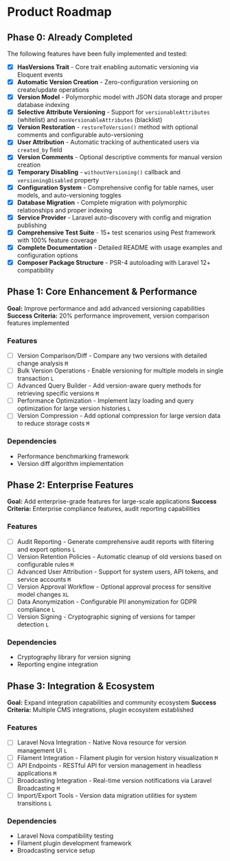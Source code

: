 # Product Roadmap

## Phase 0: Already Completed

The following features have been fully implemented and tested:

- [x] **HasVersions Trait** - Core trait enabling automatic versioning via Eloquent events
- [x] **Automatic Version Creation** - Zero-configuration versioning on create/update operations
- [x] **Version Model** - Polymorphic model with JSON data storage and proper database indexing
- [x] **Selective Attribute Versioning** - Support for `versionableAttributes` (whitelist) and `nonVersionableAttributes` (blacklist)
- [x] **Version Restoration** - `restoreToVersion()` method with optional comments and configurable auto-versioning
- [x] **User Attribution** - Automatic tracking of authenticated users via `created_by` field
- [x] **Version Comments** - Optional descriptive comments for manual version creation
- [x] **Temporary Disabling** - `withoutVersioning()` callback and `versioningDisabled` property
- [x] **Configuration System** - Comprehensive config for table names, user models, and auto-versioning toggles
- [x] **Database Migration** - Complete migration with polymorphic relationships and proper indexing
- [x] **Service Provider** - Laravel auto-discovery with config and migration publishing
- [x] **Comprehensive Test Suite** - 15+ test scenarios using Pest framework with 100% feature coverage
- [x] **Complete Documentation** - Detailed README with usage examples and configuration options
- [x] **Composer Package Structure** - PSR-4 autoloading with Laravel 12+ compatibility

## Phase 1: Core Enhancement & Performance

**Goal:** Improve performance and add advanced versioning capabilities
**Success Criteria:** 20% performance improvement, version comparison features implemented

### Features

- [ ] Version Comparison/Diff - Compare any two versions with detailed change analysis `M`
- [ ] Bulk Version Operations - Enable versioning for multiple models in single transaction `L`
- [ ] Advanced Query Builder - Add version-aware query methods for retrieving specific versions `M`
- [ ] Performance Optimization - Implement lazy loading and query optimization for large version histories `L`
- [ ] Version Compression - Add optional compression for large version data to reduce storage costs `M`

### Dependencies

- Performance benchmarking framework
- Version diff algorithm implementation

## Phase 2: Enterprise Features

**Goal:** Add enterprise-grade features for large-scale applications
**Success Criteria:** Enterprise compliance features, audit reporting capabilities

### Features

- [ ] Audit Reporting - Generate comprehensive audit reports with filtering and export options `L`
- [ ] Version Retention Policies - Automatic cleanup of old versions based on configurable rules `M`
- [ ] Advanced User Attribution - Support for system users, API tokens, and service accounts `M`
- [ ] Version Approval Workflow - Optional approval process for sensitive model changes `XL`
- [ ] Data Anonymization - Configurable PII anonymization for GDPR compliance `L`
- [ ] Version Signing - Cryptographic signing of versions for tamper detection `L`

### Dependencies

- Cryptography library for version signing
- Reporting engine integration

## Phase 3: Integration & Ecosystem

**Goal:** Expand integration capabilities and community ecosystem
**Success Criteria:** Multiple CMS integrations, plugin ecosystem established

### Features

- [ ] Laravel Nova Integration - Native Nova resource for version management UI `L`
- [ ] Filament Integration - Filament plugin for version history visualization `M`
- [ ] API Endpoints - RESTful API for version management in headless applications `M`
- [ ] Broadcasting Integration - Real-time version notifications via Laravel Broadcasting `M`
- [ ] Import/Export Tools - Version data migration utilities for system transitions `L`

### Dependencies

- Laravel Nova compatibility testing
- Filament plugin development framework
- Broadcasting service setup
